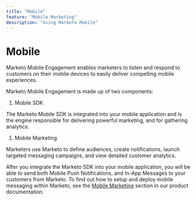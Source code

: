 ```yaml
---
title: "Mobile"
feature: "Mobile Marketing"
description: "Using Marketo Mobile"
---
```


# Mobile

Marketo Mobile Engagement enables marketers to listen and respond to customers on their mobile devices to easily deliver compelling mobile experiences.

Marketo Mobile Engagement is made up of two components:

1. Mobile SDK

The Marketo Mobile SDK is integrated into your mobile application and is the engine responsible for delivering powerful marketing, and for gathering analytics.

1. Mobile Marketing

Marketers use Marketo to define audiences, create notifications, launch targeted messaging campaigns, and view detailed customer analytics.

After you integrate the Marketo SDK into your mobile application, you will be able to send both Mobile Push Notifications, and In-App Messages to your customers from Marketo. To find out how to setup and deploy mobile messaging within Marketo, see the [Mobile Marketing](https://experienceleague.adobe.com/en/docs/marketo/using/product-docs/mobile-marketing/admin/add-a-mobile-app) section in our product documentation.
